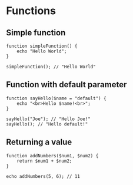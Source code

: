 # Functions

## Simple function

    function simpleFunction() {
        echo "Hello World";
    }

    simpleFunction(); // "Hello World"

## Function with default parameter

    function sayHello($name = "default") {
        echo "<br>Hello $name!<br>";
    }

    sayHello("Joe"); // "Hello Joe!"
    sayHello(); // "Hello default!"

## Returning a value

    function addNumbers($num1, $num2) {
        return $num1 + $num2;
    }

    echo addNumbers(5, 6); // 11